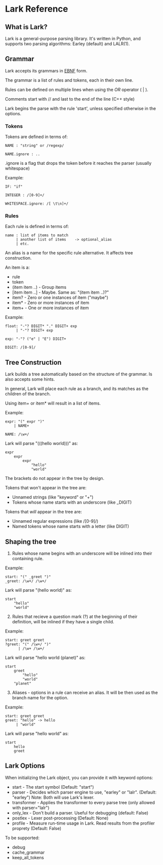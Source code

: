 # Lark Reference

## What is Lark?

Lark is a general-purpose parsing library. It's written in Python, and supports two parsing algorithms: Earley (default) and LALR(1).

## Grammar

Lark accepts its grammars in [EBNF](https://www.wikiwand.com/en/Extended_Backus%E2%80%93Naur_form) form.

The grammar is a list of rules and tokens, each in their own line.

Rules can be defined on multiple lines when using the *OR* operator ( | ).

Comments start with // and last to the end of the line (C++ style)

Lark begins the parse with the rule 'start', unless specified otherwise in the options.

### Tokens

Tokens are defined in terms of:

    NAME : "string" or /regexp/
                   
    NAME.ignore : ..

.ignore is a flag that drops the token before it reaches the parser (usually whitespace)

Example:

    IF: "if"

    INTEGER : /[0-9]+/

    WHITESPACE.ignore: /[ \t\n]+/

### Rules

Each rule is defined in terms of:

    name : list of items to match
         | another list of items    -> optional_alias
         | etc.

An alias is a name for the specific rule alternative. It affects tree construction.

An item is a:
    
 - rule
 - token
 - (item item ..) - Group items
 - [item item ..] - Maybe. Same as: "(item item ..)?"
 - item? - Zero or one instances of item ("maybe")
 - item\* - Zero or more instances of item
 - item+ - One or more instances of item


Example:

    float: "-"? DIGIT* "." DIGIT+ exp
         | "-"? DIGIT+ exp

    exp: "-"? ("e" | "E") DIGIT+

    DIGIT: /[0-9]/

## Tree Construction

Lark builds a tree automatically based on the structure of the grammar. Is also accepts some hints.

In general, Lark will place each rule as a branch, and its matches as the children of the branch.

Using item+ or item\* will result in a list of items.

Example:

    expr: "(" expr ")"
        | NAME+

    NAME: /\w+/

Lark will parse "(((hello world)))" as:

    expr
        expr
            expr
                "hello"
                "world"

The brackets do not appear in the tree by design.

Tokens that won't appear in the tree are:

 - Unnamed strings (like "keyword" or "+")
 - Tokens whose name starts with an underscore (like \_DIGIT)

Tokens that *will* appear in the tree are:

 - Unnamed regular expressions (like /[0-9]/)
 - Named tokens whose name starts with a letter (like DIGIT)

## Shaping the tree

1. Rules whose name begins with an underscore will be inlined into their containing rule.

Example:

    start: "(" _greet ")"
    _greet: /\w+/ /\w+/

Lark will parse "(hello world)" as:

    start
        "hello"
        "world"


2. Rules that recieve a question mark (?) at the beginning of their definition, will be inlined if they have a single child.

Example:

    start: greet greet
    ?greet: "(" /\w+/ ")"
          | /\w+ /\w+/

Lark will parse "hello world (planet)" as:

    start
        greet
            "hello"
            "world"
        "planet"

3. Aliases - options in a rule can receive an alias. It will be then used as the branch name for the option.

Example:

    start: greet greet
    greet: "hello" -> hello
         | "world"

Lark will parse "hello world" as:

    start
        hello
        greet

## Lark Options

When initializing the Lark object, you can provide it with keyword options:

- start - The start symbol (Default: "start")
- parser - Decides which parser engine to use, "earley" or "lalr". (Default: "earley")
           Note: Both will use Lark's lexer.
- transformer - Applies the transformer to every parse tree (only allowed with parser="lalr")
- only\_lex - Don't build a parser. Useful for debugging (default: False)
- postlex - Lexer post-processing (Default: None)
- profile - Measure run-time usage in Lark. Read results from the profiler proprety (Default: False)  

To be supported:

- debug
- cache\_grammar
- keep\_all\_tokens

